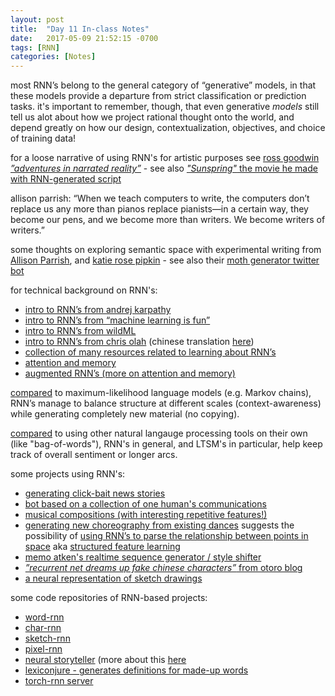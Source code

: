 ```yaml
---
layout: post
title:  "Day 11 In-class Notes"
date:   2017-05-09 21:52:15 -0700
tags: [RNN]
categories: [Notes]
---
```


most RNN’s belong to the general category of “generative” models, in that these models provide a departure from strict classification or prediction tasks. it's important to remember, though, that even generative _models_ still tell us alot about how we project rational thought onto the world, and depend greatly on how our design, contextualization, objectives, and choice of training data!

for a loose narrative of using RNN's for artistic purposes see [ross goodwin _”adventures in narrated reality”_](https://medium.com/artists-and-machine-intelligence/adventures-in-narrated-reality-6516ff395ba3) - see also [_"Sunspring"_ the movie he made with RNN-generated script](https://arstechnica.co.uk/the-multiverse/2016/06/sunspring-movie-watch-written-by-ai-details-interview/)

allison parrish: “When we teach computers to write, the computers don’t replace us any more than pianos replace pianists—in a certain way, they become our pens, and we become more than writers. We become writers of writers.”

some thoughts on exploring semantic space with experimental writing from [Allison Parrish](http://opentranscripts.org/transcript/semantic-space-literal-robots/), and [katie rose pipkin](https://medium.com/@katierosepipkin/a-long-history-of-generated-poetics-cutups-from-dickinson-to-melitzah-fce498083233) - see also their [moth generator twitter bot](https://twitter.com/mothgenerator)

for technical background on RNN's:
* [intro to RNN’s from andrej karpathy](http://karpathy.github.io/2015/05/21/rnn-effectiveness/)
* [intro to RNN’s from “machine learning is fun”](https://medium.com/@ageitgey/machine-learning-is-fun-part-2-a26a10b68df3)
* [intro to RNN’s from wildML](http://www.wildml.com/2015/09/recurrent-neural-networks-tutorial-part-1-introduction-to-rnns/)
* [intro to RNN’s from chris olah](http://colah.github.io/posts/2015-08-Understanding-LSTMs/) (chinese translation [here](http://www.jianshu.com/p/9dc9f41f0b29))
* [collection of many resources related to learning about RNN’s](https://handong1587.github.io/deep_learning/2015/10/09/rnn-and-lstm.html)
* [attention and memory](http://www.wildml.com/2016/01/attention-and-memory-in-deep-learning-and-nlp/)
* [augmented RNN’s (more on attention and memory)](http://distill.pub/2016/augmented-rnns/)

[compared](http://nbviewer.jupyter.org/gist/yoavg/d76121dfde2618422139) to maximum-likelihood language models (e.g. Markov chains), RNN’s manage to balance structure at different scales (context-awareness) while generating completely new material (no copying).

[compared](https://metamind.io/research/learning-when-to-skim-and-when-to-read) to using other natural langauge processing tools on their own (like "bag-of-words"), RNN's in general, and LTSM's in particular, help keep track of overall sentiment or longer arcs.


some projects using RNN's:
* [generating click-bait news stories](http://clickotron.com/about)
* [bot based on a collection of one human's communications](https://www.theverge.com/a/luka-artificial-intelligence-memorial-roman-mazurenko-bot)
* [musical compositions (with interesting repetitive features!)](http://www.hexahedria.com/2015/08/03/composing-music-with-recurrent-neural-networks/)
* [generating new choreography from existing dances](http://peltarion.com/creative-ai) suggests the possibility of [using RNN’s to parse the relationship between points in space](https://twitter.com/evolvingstuff/status/713149843481317376) aka [structured feature learning](https://twitter.com/alexjc/status/716549734371102720/photo/1)
* [memo atken's realtime sequence generator / style shifter](https://medium.com/artists-and-machine-intelligence/ami-residency-part-2-realtime-control-of-sequence-generation-with-recurrent-neural-network-88448dde3500)
* [_”recurrent net dreams up fake chinese characters”_ from otoro blog](http://blog.otoro.net/2015/12/28/recurrent-net-dreams-up-fake-chinese-characters-in-vector-format-with-tensorflow/)
* [a neural representation of sketch drawings](https://arxiv.org/pdf/1704.03477.pdf)

some code repositories of RNN-based projects:
* [word-rnn](https://github.com/larspars/word-rnn)
* [char-rnn](https://github.com/karpathy/char-rnn)
* [sketch-rnn](https://github.com/hardmaru/sketch-rnn)
* [pixel-rnn](https://github.com/tensorflow/magenta/blob/master/magenta/reviews/pixelrnn.md)
* [neural storyteller](https://github.com/ryankiros/neural-storyteller) (more about this [here](https://medium.com/artists-and-machine-intelligence/a-journey-through-multiple-dimensions-and-transformations-in-space-the-final-frontier-d8435d81ca51#cf7d)
* [lexiconjure - generates definitions for made-up words](https://github.com/rossgoodwin/lexiconjure)
* [torch-rnn server](https://github.com/robinsloan/torch-rnn-server)

